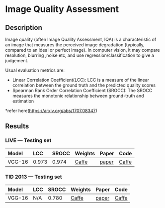 # Image Quality Assessment

## Description
Image quality (often Image Quality Assessment, IQA) is a characteristic of an image that measures the perceived image degradation (typically, compared to an ideal or perfect image). In computer vision, it may compare resolution, blurring ,noise etc, and  use regression/classification to give a judgement.

Usual evaluation metrics are:

* Linear Correlation Coefficient(LCC): LCC is a measure of the linear correlation between the
ground truth and the predicted quality scores
* Spearman Rank Order Correlation Coefficient (SROCC): The SROCC measures the monotonic
relationship between ground-truth and estimation

*refer here(https://arxiv.org/abs/1707.08347)


## Results


### LIVE — Testing set


| Model | LCC | SROCC | Weights | Paper | Code |
|:------|:-----|:-----|:--------|:------|:-----|
| VGG-16                | 0.973 | 0.974 |  [Caffe](https://github.com/xialeiliu/RankIQA/blob/master/pre-trained)|[paper](https://arxiv.org/abs/1707.08347) | [Caffe](https://github.com/xialeiliu/RankIQA) |


### TID 2013 — Testing set


| Model | LCC | SROCC | Weights | Paper | Code |
|:------|:-----|:-----|:--------|:------|:-----|
| VGG-16                | N/A | 0.780 |  [Caffe](https://github.com/xialeiliu/RankIQA/blob/master/pre-trained)|[paper](https://arxiv.org/abs/1707.08347) | [Caffe](https://github.com/xialeiliu/RankIQA) |

